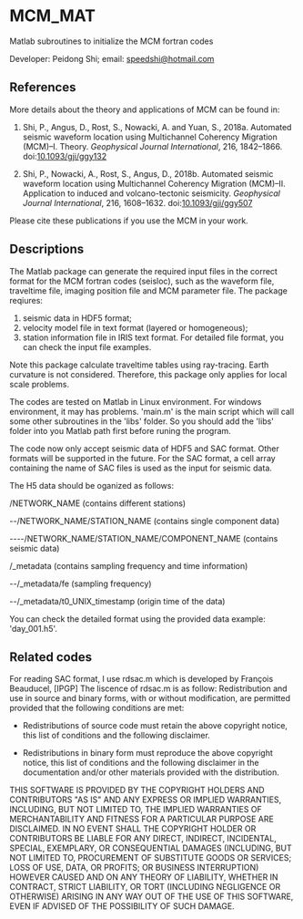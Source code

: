 # MCM_MAT
Matlab subroutines to initialize the MCM fortran codes

Developer: Peidong Shi; email: speedshi@hotmail.com

## References

More details about the theory and applications of MCM can be found in:

1. Shi, P., Angus, D., Rost, S., Nowacki, A. and Yuan, S., 2018a. Automated seismic waveform location using Multichannel Coherency Migration (MCM)–I. Theory. _Geophysical Journal International_, 216, 1842&ndash;1866.
doi:[10.1093/gji/ggy132](https://doi.org/10.1093/gji/ggy132)

2. Shi, P., Nowacki, A., Rost, S., Angus, D., 2018b. Automated seismic waveform location using Multichannel Coherency Migration (MCM)–II. Application to induced and volcano-tectonic seismicity. _Geophysical Journal International_, 216, 1608&ndash;1632.
doi:[10.1093/gji/ggy507](https://doi.org/10.1093/gji/ggy507)

Please cite these publications if you use the MCM in your work.

## Descriptions

The Matlab package can generate the required input files in the correct format for the MCM fortran codes (seisloc), such as the waveform file, traveltime file, imaging position file and MCM parameter file. The package reqiures: 
1. seismic data in HDF5 format; 
2. velocity model file in text format (layered or homogeneous); 
3. station information file in IRIS text format. 
For detailed file format, you can check the input file examples.

Note this package calculate traveltime tables using ray-tracing. Earth curvature is not considered. Therefore, this package only applies for local scale problems.

The codes are tested on Matlab in Linux environment. For windows environment, it may has problems.
'main.m' is the main script which will call some other subroutines in the 'libs' folder. So you should add the 'libs' folder into you Matlab path first before runing the program.

The code now only accept seismic data of HDF5 and SAC format. Other formats will be supported in the future. For the SAC format, a cell array containing the name of SAC files is used as the input for seismic data.

The H5 data should be oganized as follows:

 /NETWORK_NAME (contains different stations)

 --/NETWORK_NAME/STATION_NAME (contains single component data)

 ----/NETWORK_NAME/STATION_NAME/COMPONENT_NAME (contains seismic data)

 /_metadata (contains sampling frequency and time information)

 --/_metadata/fe (sampling frequency)

 --/_metadata/t0_UNIX_timestamp (origin time of the data)

You can check the detailed format using the provided data example: 'day_001.h5'.


## Related codes

For reading SAC format, I use rdsac.m which is developed by François Beauducel, [IPGP]
The liscence of rdsac.m is as follow:
Redistribution and use in source and binary forms, with or without
modification, are permitted provided that the following conditions are met:

* Redistributions of source code must retain the above copyright notice, this
  list of conditions and the following disclaimer.

* Redistributions in binary form must reproduce the above copyright notice,
  this list of conditions and the following disclaimer in the documentation
  and/or other materials provided with the distribution.

THIS SOFTWARE IS PROVIDED BY THE COPYRIGHT HOLDERS AND CONTRIBUTORS "AS IS"
AND ANY EXPRESS OR IMPLIED WARRANTIES, INCLUDING, BUT NOT LIMITED TO, THE
IMPLIED WARRANTIES OF MERCHANTABILITY AND FITNESS FOR A PARTICULAR PURPOSE ARE
DISCLAIMED. IN NO EVENT SHALL THE COPYRIGHT HOLDER OR CONTRIBUTORS BE LIABLE
FOR ANY DIRECT, INDIRECT, INCIDENTAL, SPECIAL, EXEMPLARY, OR CONSEQUENTIAL
DAMAGES (INCLUDING, BUT NOT LIMITED TO, PROCUREMENT OF SUBSTITUTE GOODS OR
SERVICES; LOSS OF USE, DATA, OR PROFITS; OR BUSINESS INTERRUPTION) HOWEVER
CAUSED AND ON ANY THEORY OF LIABILITY, WHETHER IN CONTRACT, STRICT LIABILITY,
OR TORT (INCLUDING NEGLIGENCE OR OTHERWISE) ARISING IN ANY WAY OUT OF THE USE
OF THIS SOFTWARE, EVEN IF ADVISED OF THE POSSIBILITY OF SUCH DAMAGE.
